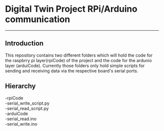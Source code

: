 # Digital Twin Project RPi/Arduino communication
---
## Introduction
This repository contains two different folders which will hold the code for the raspbrry pi layer(rpiCode) of the project and the code for the ardunio layer (arduiCode). Currently those folders only
hold simple scripts for sending and receiving data via the respective board's serial ports.

## Hierarchy
 -rpiCode  
    -serial_write_script.py  
    -serial_read_script.py  
 -arduiCode  
    -serial_read.ino  
    -serial_write.ino  

